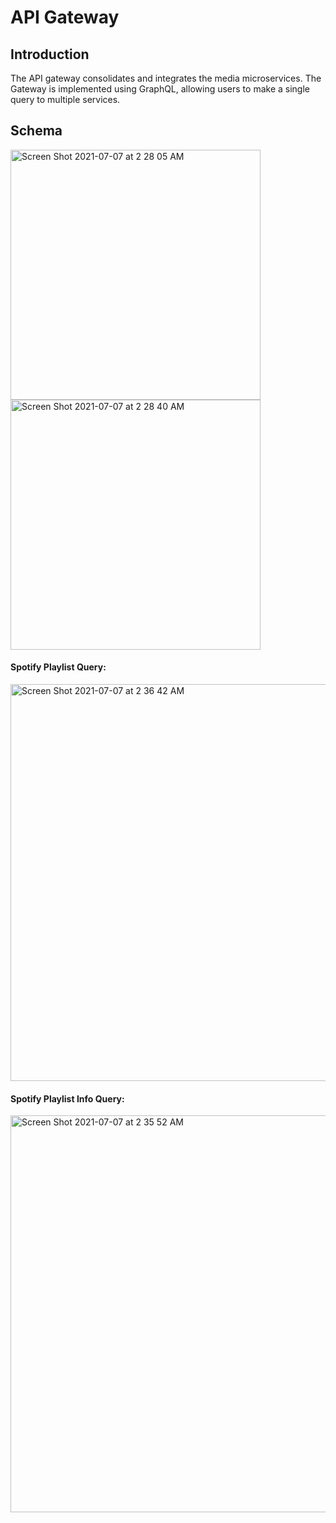 # API Gateway

## Introduction

The API gateway consolidates and integrates the media microservices. The Gateway is implemented using GraphQL, allowing users to make a single query to multiple services.

## Schema

<img width="400" alt="Screen Shot 2021-07-07 at 2 28 05 AM" src="https://user-images.githubusercontent.com/72538359/124735754-32fb7600-decb-11eb-8905-232c2d288fd0.png">

<img width="400" alt="Screen Shot 2021-07-07 at 2 28 40 AM" src="https://user-images.githubusercontent.com/72538359/124735768-35f66680-decb-11eb-95bc-1ed152a5018f.png">

#### Spotify Playlist Query:

<img width="635" alt="Screen Shot 2021-07-07 at 2 36 42 AM" src="https://user-images.githubusercontent.com/72538359/124736974-64c10c80-decc-11eb-936a-3b95042eb1ea.png">

#### Spotify Playlist Info Query:

<img width="635" alt="Screen Shot 2021-07-07 at 2 35 52 AM" src="https://user-images.githubusercontent.com/72538359/124736950-5c68d180-decc-11eb-9fe4-d27d1b9e9c1e.png">
